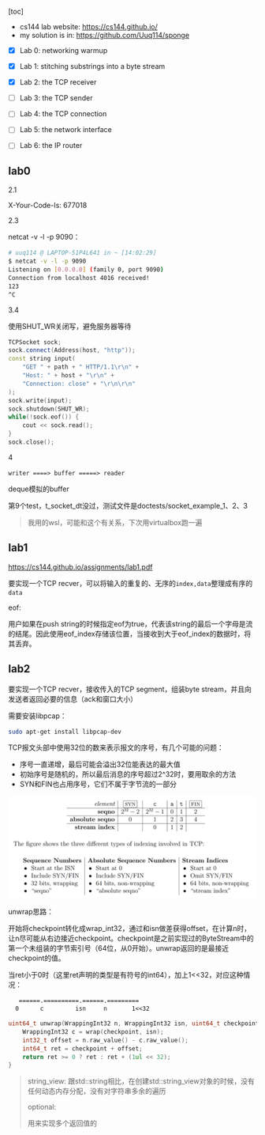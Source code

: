 [toc]

* cs144 lab website: https://cs144.github.io/
* my solution is in: https://github.com/Uuq114/sponge



- [x] Lab 0: networking warmup
- [x] Lab 1: stitching substrings into a byte stream
- [x] Lab 2: the TCP receiver
- [ ] Lab 3: the TCP sender
- [ ] Lab 4: the TCP connection
- [ ] Lab 5: the network interface
- [ ] Lab 6: the IP router



## lab0

2.1

X-Your-Code-Is: 677018



2.3

netcat -v -l -p 9090：

```bash
# uuq114 @ LAPTOP-51P4L641 in ~ [14:02:29]
$ netcat -v -l -p 9090
Listening on [0.0.0.0] (family 0, port 9090)
Connection from localhost 4016 received!
123
^C
```



3.4

使用SHUT_WR关闭写，避免服务器等待

```c++
TCPSocket sock;
sock.connect(Address(host, "http"));
const string input(
    "GET " + path + " HTTP/1.1\r\n" +
    "Host: " + host + "\r\n" +
    "Connection: close" + "\r\n\r\n"
);
sock.write(input);
sock.shutdown(SHUT_WR);
while(!sock.eof()) {
    cout << sock.read();
}
sock.close();
```



4

`writer ====> buffer =====> reader`

deque模拟的buffer

第9个test，t_socket_dt没过，测试文件是doctests/socket_example_1、2、3

> 我用的wsl，可能和这个有关系，下次用virtualbox跑一遍



## lab1

https://cs144.github.io/assignments/lab1.pdf

要实现一个TCP recver，可以将输入的重复的、无序的`index,data`整理成有序的`data`



eof:

用户如果在push string的时候指定eof为true，代表该string的最后一个字母是流的结尾。因此使用eof_index存储该位置，当接收到大于eof_index的数据时，将其丢弃。



## lab2

要实现一个TCP recver，接收传入的TCP segment，组装byte stream，并且向发送者返回必要的信息（ack和窗口大小）



需要安装libpcap：

```bash
sudo apt-get install libpcap-dev
```



TCP报文头部中使用32位的数来表示报文的序号，有几个可能的问题：

* 序号一直递增，最后可能会溢出32位能表达的最大值
* 初始序号是随机的，所以最后消息的序号超过2^32时，要用取余的方法
* SYN和FIN也占用序号，它们不属于字节流的一部分



![image-20230317234110837](assets/image-20230317234110837.png)

unwrap思路：

开始将checkpoint转化成wrap_int32，通过和isn做差获得offset，在计算n时，让n尽可能从右边接近checkpoint。checkpoint是之前实现过的ByteStream中的第一个未组装的字节索引号（64位，从0开始）。unwrap返回的是最接近checkpoint的值。

当ret小于0时（这里ret声明的类型是有符号的int64），加上1<<32，对应这种情况：
``` 
   ======.==========.======.=========
  0      c         isn     n       1<<32
```

```c++
uint64_t unwrap(WrappingInt32 n, WrappingInt32 isn, uint64_t checkpoint) {
    WrappingInt32 c = wrap(checkpoint, isn);
    int32_t offset = n.raw_value() - c.raw_value();
    int64_t ret = checkpoint + offset;
    return ret >= 0 ? ret : ret + (1ul << 32);
}
```

> string_view:
> 跟std::string相比，在创建std::string_view对象的时候，没有任何动态内存分配，没有对字符串多余的遍历
>
> optional:
>
> 用来实现多个返回值的